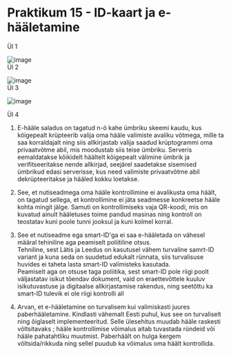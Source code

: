 # Praktikum 15 - ID-kaart ja e-hääletamine  

Ül 1  

![image](https://github.com/JuhanPauklin/AndmeturbePraktikumid/assets/90179916/ae7dba06-ac7b-41fb-855e-229ff0e38a84)  
Ül 2  

![image](https://github.com/JuhanPauklin/AndmeturbePraktikumid/assets/90179916/6244362c-72fd-4e02-bcb9-6b8b60a21e01)  
Ül 3  

![image](https://github.com/JuhanPauklin/AndmeturbePraktikumid/assets/90179916/08f497f9-5d79-4cb3-a8b9-ef4ca634841e)  

Ül 4

1) E-hääle saladus on tagatud n-ö kahe ümbriku skeemi kaudu, kus kõigepealt krüpteerib valija oma hääle valimiste avaliku võtmega, mille ta saa korraldajalt ning siis allkirjastab valija saadud krüptogrammi oma privaatvõtme abil, mis moodustab siis teise ümbriku.
  Serveris eemaldatakse kõikidelt häältelt kõigepealt välimine ümbrik ja verifitseeritakse nende allkirjad, seejärel saadetakse sisemised ümbrikud edasi serverisse, kus need valimiste privaatvõtme abil dekrüpteeritakse ja hääled kokku loetakse.  
  
2) See, et nutiseadmega oma hääle kontrollimine ei avalikusta oma häält, on tagatud sellega, et kontrollimine ei jäta seadmesse konkreetse hääle kohta mingit jälge. Samuti on kontrollimiseks vaja QR-koodi, mis on kuvatud ainult hääletuses toime pandud masinas ning kontroll on teostatav kuni poole tunni jooksul ja kuni kolmel korral.

3) See et nutiseadme ega smart-ID'ga ei saa e-hääletada on vähesel määral tehiniline aga peamiselt poliitiline otsus.  
   Tehniline, sest Lätis ja Leedus on kasutusel vähem turvaline samrt-ID variant ja kuna seda on suudetud edukalt rünnata, siis turvalisuse huvides ei taheta lasta smart-ID valimisteks kasutada.  
   Peamiselt aga on otsuse taga poliitika, sest smart-ID pole riigi poolt väljastatav isikut tõendav dokument, vaid on eraettevõttele kuuluv isikutuvastuse ja digitaalse allkirjastamise rakendus, ning seetõttu ka smart-ID tulevik ei ole riigi kontrolli all

4) Arvan, et e-hääletamine on turvalisem kui valimiskasti juures paberhääletamine. Kindlasti vähemalt Eesti puhul, kus see on turvaliselt ning õiglaselt implementeeritud. Selle ülesehitus muudab hääle raskesti võltsitavaks ; hääle kontrollimise võimalus aitab tuvastada ründeid või hääle pahatahtliku muutmist.
   Paberhäält on hulga kergem võltsida/rikkuda ning sellel puudub ka võimalus oma häält kontrollida.
